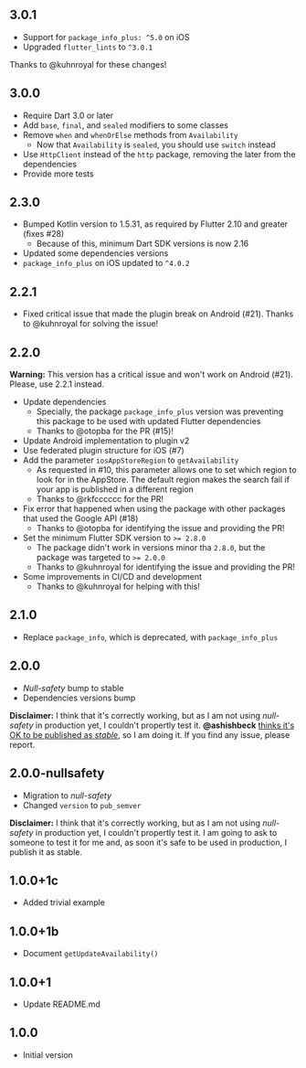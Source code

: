 ## 3.0.1

- Support for `package_info_plus: ^5.0` on iOS
- Upgraded `flutter_lints` to `^3.0.1`

Thanks to @kuhnroyal for these changes!

## 3.0.0

- Require Dart 3.0 or later
- Add `base`, `final`, and `sealed` modifiers to some classes
- Remove `when` and `whenOrElse` methods from `Availability`
  - Now that `Availability` is `sealed`, you should use `switch` instead
- Use `HttpClient` instead of the `http` package, removing the later from the dependencies
- Provide more tests

## 2.3.0

- Bumped Kotlin version to 1.5.31, as required by Flutter 2.10 and greater (fixes #28)
  - Because of this, minimum Dart SDK versions is now 2.16
- Updated some dependencies versions
- `package_info_plus` on iOS updated to `^4.0.2`

## 2.2.1

- Fixed critical issue that made the plugin break on Android (#21). Thanks to @kuhnroyal for solving the issue!

## 2.2.0

**Warning:** This version has a critical issue and won't work on Android (#21). Please, use 2.2.1 instead.

- Update dependencies
  - Specially, the package `package_info_plus` version was preventing this package to be used with updated Flutter dependencies
  - Thanks to @otopba for the PR (#15)!
- Update Android implementation to plugin v2
- Use federated plugin structure for iOS (#7)
- Add the parameter `iosAppStoreRegion` to `getAvailability`
  - As requested in #10, this parameter allows one to set which region to look for in the AppStore. The default region makes the search fail if your app is published in a different region
  - Thanks to @rkfcccccc for the PR!
- Fix error that happened when using the package with other packages that used the Google API (#18)
  - Thanks to @otopba for identifying the issue and providing the PR!
- Set the minimum Flutter SDK version to `>= 2.8.0`
  - The package didn't work in versions minor tha `2.8.0`, but the package was targeted to `>= 2.0.0`
  - Thanks to @kuhnroyal for identifying the issue and providing the PR!
- Some improvements in CI/CD and development
  - Thanks to @kuhnroyal for helping with this!

## 2.1.0

- Replace `package_info`, which is deprecated, with `package_info_plus`

## 2.0.0

- *Null-safety* bump to stable
- Dependencies versions bump

**Disclaimer:** I think that it's correctly working, but as I am not using *null-safety* in production yet, I couldn't propertly test it. **@ashishbeck** [thinks it's OK to be published as *stable*](https://github.com/mateusfccp/update_available/issues/5#issuecomment-797945264), so I am doing it. If you find any issue, please report.

## 2.0.0-nullsafety

- Migration to *null-safety*
- Changed `version` to `pub_semver`

**Disclaimer:** I think that it's correctly working, but as I am not using *null-safety* in production yet, I couldn't propertly test it. I am going to ask to someone to test it for me and, as soon it's safe to be used in production, I publish it as stable.

## 1.0.0+1c

- Added trivial example

## 1.0.0+1b

- Document `getUpdateAvailability()`

## 1.0.0+1

- Update README.md

## 1.0.0

- Initial version
